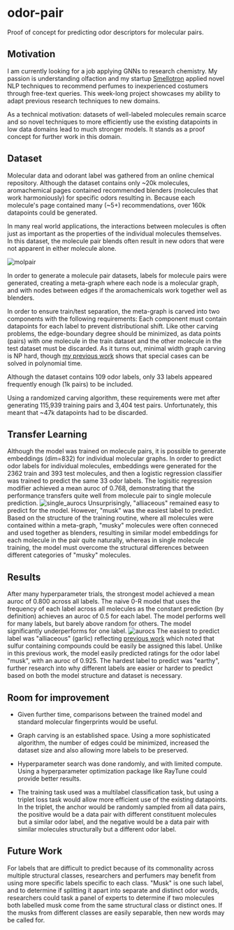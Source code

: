 # odor-pair
Proof of concept for predicting odor descriptors for molecular pairs.

## Motivation
I am currently looking for a job applying GNNs to research chemistry. My passion is understanding olfaction and my startup [Smellotron](https://smellotron.com/) applied novel NLP techniques to recommend perfumes to inexperienced costumers through free-text queries. This week-long project showcases my ability to adapt previous research techniques to new domains.

As a technical motivation: datasets of well-labeled molecules remain scarce and so novel techniques to more efficiently use the existing datapoints in low data domains lead to much stronger models. It stands as a proof concept for further work in this domain.



## Dataset
Molecular data and odorant label was gathered from an online chemical repository.
Although the dataset contains only ~20k molecules, aromachemical pages contained recommended blenders (molecules that work harmoniously) for specific odors resulting in. Because each molecule's page contained many (~5+) recommendations, over 160k datapoints could be generated.

In many real world applications, the interactions between molecules is often just as important as the properties of the individual molecules themselves. In this dataset, the molecule pair blends often result in new odors that were not apparent in either molecule alone.

![molpair](https://github.com/laurahsisson/odor-pair/assets/10359687/f5a1aec9-4163-4db4-ad20-d62b1189bbc8)

In order to generate a molecule pair datasets, labels for molecule pairs were generated, creating a meta-graph where each node is a molecular graph, and with nodes between edges if the aromachemicals work together well as blenders.

In order to ensure train/test separation, the meta-graph is carved into two components with the following requirements:
Each component must contain datapoints for each label to prevent distributional shift.
Like other carving problems, the edge-boundary degree should be minimized, as data points (pairs) with one molecule in the train dataset and the other molecule in the test dataset must be discarded. As it turns out, minimal width graph carving is NP hard, though [my previous work](https://github.com/laurahsisson/algorithm-ks) shows that special cases can be solved in polynomial time.

Although the dataset contains 109 odor labels, only 33 labels appeared frequently enough (1k pairs) to be included.

Using a randomized carving algorithm, these requirements were met after generating 115,939 training pairs and 3,404 test pairs. Unfortunately, this meant that ~47k datapoints had to be discarded.


## Transfer Learning
Although the model was trained on molecule pairs, it is possible to generate embeddings (dim=832) for individual molecular graphs. In order to predict odor labels for individual molecules, embeddings were generated for the 2362 train and 393 test molecules, and then a logistic regression classifier was trained to predict the same 33 odor labels. The logisitic regression modifier achieved a mean auroc of 0.768, demonstrating that the performance transfers quite well from molecule pair to single molecule prediction.
![single_aurocs](https://github.com/laurahsisson/odor-pair/assets/10359687/b5f10f5b-3de6-4c99-9a3d-ef819cd58126)
Unsurprisingly, "alliaceous" remained easy to predict for the model. However, "musk" was the easiest label to predict. Based on the structure of the training routine, where all molecules were contained within a meta-graph, "musky" molecules were often conneced and used together as blenders, resulting in similar model embeddings for each molecule in the pair quite naturally, whereas in single molecule training, the model must overcome the structural differences between different categories of "musky" molecules.

## Results
After many hyperparameter trials, the strongest model achieved a mean auroc of 0.800 across all labels. 
The naive 0-R model that uses the frequency of each label across all molecules as the constant prediction (by definition) achieves an auroc of 0.5 for each label. The model performs well for many labels, but barely above random for others. The model significantly underperforms for one label.
![aurocs](https://github.com/laurahsisson/odor-pair/assets/10359687/c17615c0-57a8-43bb-8ca6-b6c78b221870)
The easiest to predict label was "alliaceous" (garlic) reflecting [previous work](https://www.biorxiv.org/content/10.1101/2022.09.01.504602v2) which noted that sulfur containing compounds could be easily be assigned this label. Unlike in this previous work, the model easily predicted ratings for the odor label "musk", with an auroc of 0.925. The hardest label to predict was "earthy", further research into why different labels are easier or harder to predict based on both the model structure and dataset is necessary.

## Room for improvement
* Given further time, comparisons between the trained model and standard molecular fingerprints would be useful.

* Graph carving is an established space. Using a more sophisticated algorithm, the number of edges could be minimized, increased the dataset size and also allowing more labels to be preserved.

* Hyperparameter search was done randomly, and with limited compute. Using a hyperparameter optimization package like RayTune could provide better results.

* The training task used was a multilabel classification task, but using a triplet loss task would allow more efficient use of the existing datapoints. In the triplet, the anchor would be randomly sampled from all data pairs, the positive would be a data pair with different constituent molecules but a similar odor label, and the negative would be a data pair with similar molecules structurally but a different odor label.

## Future Work
For labels that are difficult to predict because of its commonality across multiple structural classes, researchers and perfumers may benefit from using more specific labels specific to each class. "Musk" is one such label, and to determine if splitting it apart into separate and distinct odor words, researchers could task a panel of experts to determine if two molecules both labelled musk come from the same structural class or distinct ones. If the musks from different classes are easily separable, then new words may be called for.
